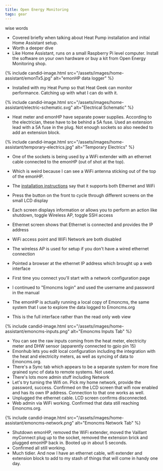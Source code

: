 ```yaml
---
title: Open Energy Monitoring
tags: gear
---
```


wise words
* Covered briefly when talking about Heat Pump installation and initial Home Assistant setup.
* Worth a deeper dive
* Like Home Assistant, runs on a small Raspberry Pi level computer. Install the software on your own hardware or buy a kit from Open Energy Monitoring shop.

{% include candid-image.html src="/assets/images/home-assistant/emonTx5.jpg" alt="emonHP data logger" %}

* Installed with my Heat Pump so that Heat Geek can monitor performance. Catching up with what I can do with it.

{% include candid-image.html src="/assets/images/home-assistant/electric-schematic.svg" alt="Electrical Schematic" %}

* Heat meter and emonHP have separate power supplies. According to the electrician, these have to be behind a 5A fuse. Used an extension lead with a 5A fuse in the plug. Not enough sockets so also needed to add an extension block.

{% include candid-image.html src="/assets/images/home-assistant/temporary-electrics.jpg" alt="Temporary Electrics" %}

* One of the sockets is being used by a WiFi extender with an ethernet cable connected to the emonHP (out of shot at the top).
* Which is weird because I can see a WiFi antenna sticking out of the top of the emonHP.
* The [installation instructions](https://files.openenergymonitor.org/emonhp.pdf) say that it supports both Ethernet and WiFi
* Press the button on the front to cycle through different screens on the small LCD display
* Each screen displays information or allows you to perform an action like shutdown, toggle Wireless AP, toggle SSH access
* Ethernet screen shows that Ethernet is connected and provides the IP address
* WiFi access point and WiFi Network are both disabled
* The wireless AP is used for setup if you don't have a wired ethernet connection
* Pointed a browser at the ethernet IP address which brought up a web interface
* First time you connect you'll start with a network configuration page
* I continued to "Emoncms login" and used the username and password in the manual


* The emonHP is actually running a local copy of Emoncms, the same system that I use to explore the data logged to Emoncms.org
* This is the full interface rather than the read only web view

{% include candid-image.html src="/assets/images/home-assistant/emoncms-inputs.png" alt="Emoncms Inputs Tab" %}

* You can see the raw inputs coming from the heat meter, electricity meter and DHW sensor (apparently connected to gpio pin 15)
* Emonhub lets you edit local configuration including the integration with the heat and electricity meters, as well as syncing of data to Emoncms.org.
* There's a Sync tab which appears to be a separate system for more fine grained sync of data to remote systems. Not used.
* There's lots more admin stuff including Network
* Let's try turning the Wifi on. Pick my home network, provide the password, success. Confirmed on the LCD screen that wifi now enabled and has its own IP address. Connection to that one works as well.
* Unplugged the ethernet cable. LCD screen confirms disconnected.
* Web admin via WiFi working. Confirmed that data still reaching Emoncms.org.

{% include candid-image.html src="/assets/images/home-assistant/emoncms-network.png" alt="Emoncms Network Tab" %}

* Shutdown emonHP, removed the WiFi extender, moved the Vaillant myConnect plug up to the socket, removed the extension brick and plugged emonHP back in. Booted up in about 5 seconds.
* Confirmed all still working.
* Much tidier. And now I have an ethernet cable, wifi extender and extension block to add to my stash of things that will come in handy one day.
